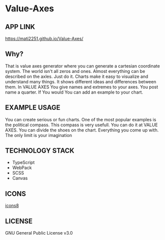 # Value-Axes
## APP LINK
https://mati2251.github.io/Value-Axes/
## Why?
That is value axes generator where you can generate a cartesian coordinate system. The world isn't all zeros and ones. Almost everything can be described on the axles. Just do it.
Charts make it easy to visualize and understand many things. It shows different ideas and differences between them. In VALUE AXES You give names and extremes to your axes. You post name a quarter. If You would You can add an example to your chart. 
## EXAMPLE USAGE
You can create serious or fun charts. One of the most popular examples is the political compass. This compass is very usefull. You can do it at VALUE AXES. You can divide the shoes on the chart. Everything you come up with. The only limit is your imagination
## TECHNOLOGY STACK
- TypeScript
- WebPack
- SCSS
- Canvas
## ICONS
[icons8](https://icons8.com)
## LICENSE
GNU General Public License v3.0

